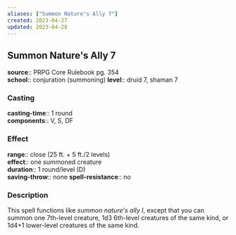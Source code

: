```yaml
---
aliases: ["Summon Nature's Ally 7"]
created: 2023-04-27
updated: 2023-04-28
---
```


## Summon Nature's Ally 7

**source**:: PRPG Core Rulebook pg. 354  
**school**:: conjuration (summoning)
**level**:: druid 7, shaman 7

### Casting

**casting-time**:: 1 round  
**components**:: V, S, DF

### Effect

**range**:: close (25 ft. + 5 ft./2 levels)  
**effect**:: one summoned creature  
**duration**:: 1 round/level (D)  
**saving-throw**:: none
**spell-resistance**:: no

### Description

This spell functions like *summon nature's ally I*, except that you can summon one 7th-level creature, 1d3 6th-level creatures of the same kind, or 1d4+1 lower-level creatures of the same kind.
